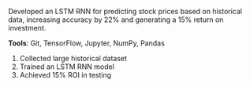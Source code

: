 Developed an LSTM RNN for predicting stock prices based on historical data, increasing accuracy by 22% and generating a 15% return on investment.

**Tools**: Git, TensorFlow, Jupyter, NumPy, Pandas

1. Collected large historical dataset
2. Trained an LSTM RNN model
3. Achieved 15% ROI in testing